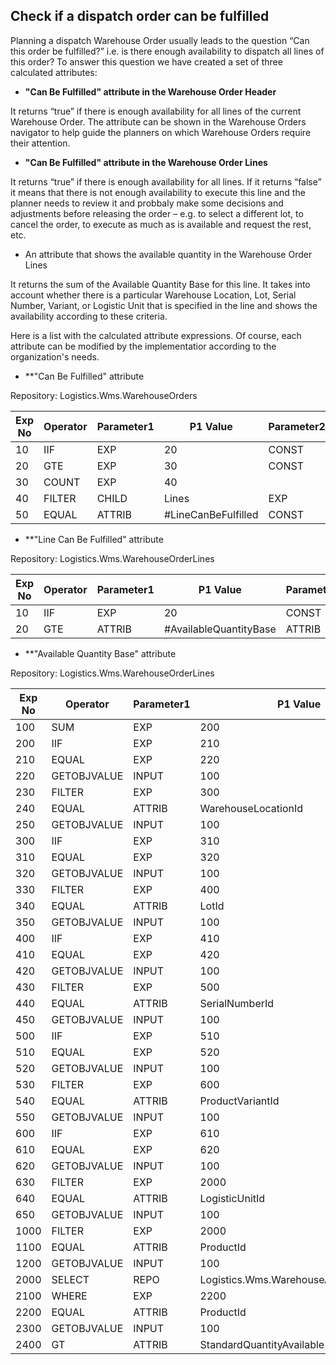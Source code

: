 ## Check if a dispatch order can be fulfilled

Planning a dispatch Warehouse Order usually leads to the question “Can this order be fulfilled?” i.e. is there enough availability to dispatch all lines of this order?
To answer this question we have created a set of three calculated attributes:

* **"Can Be Fulfilled" attribute in the Warehouse Order Header**

It returns “true” if there is enough availability for all lines of the current Warehouse Order. The attribute can be shown in the Warehouse Orders navigator to help guide the planners on which Warehouse Orders require their attention.

* **"Can Be Fulfilled" attribute in the Warehouse Order Lines**

It returns “true” if there is enough availability for all lines. If it returns “false” it means that there is not enough availability to execute this line and the planner needs to review it and probbaly make some decisions and adjustments before releasing the order – e.g. to select a different lot, to cancel the order, to execute as much as is available and request the rest, etc.

* An attribute that shows the available quantity in the Warehouse Order Lines

It returns the sum of the Available Quantity Base for this line. It takes into account whether there is a particular Warehouse Location, Lot, Serial Number, Variant, or Logistic Unit that is specified in the line and shows the availability according to these criteria. 


Here is a list with the calculated attribute expressions. Of course, еach attribute can be modified by the implementatior according to the organization's needs.

* **"Can Be Fulfilled" attribute 

Repository: Logistics.Wms.WarehouseOrders

| Exp No | Operator | Parameter1 | P1 Value | Parameter2 | P2 Value | Parameter3 | P3 Value |
| ------ | -------- |----------- |--------- |----------- |--------- |----------- |--------- |
| 	10	 | 	IIF	 | 	EXP	 | 	20	 | 	CONST	 | 	FALSE	 | 	CONST	 | 	TRUE	 |
| 	20	 | 	GTE	 | 	EXP	 | 	30	 | 	CONST	 | 	1	 |				
| 	30	 | 	COUNT	 | 	EXP	 | 	40	 | 		 | 		 |				
| 	40	 | 	FILTER	 | 	CHILD	 | 	Lines	 | 	EXP	 | 	50	 |				
| 	50	 | 	EQUAL	 | 	ATTRIB	 | 	#LineCanBeFulfilled	 | 	CONST	 | 	FALSE	 |				

* **"Line Can Be Fulfilled" attribute 

Repository: Logistics.Wms.WarehouseOrderLines

| Exp No | Operator | Parameter1 | P1 Value | Parameter2 | P2 Value | Parameter3 | P3 Value |
| ------ | -------- |----------- |--------- |----------- |--------- |----------- |--------- |
| 	10	 | 	IIF	 | 	EXP	 | 	20	 | 	CONST	 | 	TRUE	 | 	CONST	 | 	FALSE	 |
| 	20	 | 	GTE	 | 	ATTRIB	 | 	#AvailableQuantityBase	 | 	ATTRIB	 | 	QuantityBaseValue	 |				

* **"Available Quantity Base" attribute 

Repository: Logistics.Wms.WarehouseOrderLines

| Exp No | Operator | Parameter1 | P1 Value | Parameter2 | P2 Value | Parameter3 | P3 Value |
| ------ | -------- |----------- |--------- |----------- |--------- |----------- |--------- |
| 	100	 | 	SUM	 | 	EXP	 | 	200	 | 	ATTRIB	 | 	QuantityBaseAvailable	 |				
| 	200	 | 	IIF	 | 	EXP	 | 	210	 | 	EXP	 | 	300	 | 	EXP	 | 	230	 |
| 	210	 | 	EQUAL	 | 	EXP	 | 	220	 | 	CONST	 | 	NULL	 |				
| 	220	 | 	GETOBJVALUE	 | 	INPUT	 | 	100	 | 	ATTRIB	 | 	WarehouseLocationId	 |				
| 	230	 | 	FILTER	 | 	EXP	 | 	300	 | 	EXP	 | 	240	 |				
| 	240	 | 	EQUAL	 | 	ATTRIB	 | 	WarehouseLocationId	 | 	EXP	 | 	250	 |				
| 	250	 | 	GETOBJVALUE	 | 	INPUT	 | 	100	 | 	ATTRIB	 | 	WarehouseLocationId	 |				
| 	300	 | 	IIF	 | 	EXP	 | 	310	 | 	EXP	 | 	400	 | 	EXP	 | 	330	 |
| 	310	 | 	EQUAL	 | 	EXP	 | 	320	 | 	CONST	 | 	NULL	 |				
| 	320	 | 	GETOBJVALUE	 | 	INPUT	 | 	100	 | 	ATTRIB	 | 	LotId	 |				
| 	330	 | 	FILTER	 | 	EXP	 | 	400	 | 	EXP	 | 	340	 |				
| 	340	 | 	EQUAL	 | 	ATTRIB	 | 	LotId	 | 	EXP	 | 	350	 |				
| 	350	 | 	GETOBJVALUE	 | 	INPUT	 | 	100	 | 	ATTRIB	 | 	LotId	 |				
| 	400	 | 	IIF	 | 	EXP	 | 	410	 | 	EXP	 | 	500	 | 	EXP	 | 	430	 |
| 	410	 | 	EQUAL	 | 	EXP	 | 	420	 | 	CONST	 | 	NULL	 |				
| 	420	 | 	GETOBJVALUE	 | 	INPUT	 | 	100	 | 	ATTRIB	 | 	SerialNumberId	 |				
| 	430	 | 	FILTER	 | 	EXP	 | 	500	 | 	EXP	 | 	440	 |				
| 	440	 | 	EQUAL	 | 	ATTRIB	 | 	SerialNumberId	 | 	EXP	 | 	450	 |				
| 	450	 | 	GETOBJVALUE	 | 	INPUT	 | 	100	 | 	ATTRIB	 | 	SerialNumberId	 |				
| 	500	 | 	IIF	 | 	EXP	 | 	510	 | 	EXP	 | 	600	 | 	EXP	 | 	530	 |
| 	510	 | 	EQUAL	 | 	EXP	 | 	520	 | 	CONST	 | 	NULL	 |				
| 	520	 | 	GETOBJVALUE	 | 	INPUT	 | 	100	 | 	ATTRIB	 | 	ProductVariantId	 |				
| 	530	 | 	FILTER	 | 	EXP	 | 	600	 | 	EXP	 | 	540	 |				
| 	540	 | 	EQUAL	 | 	ATTRIB	 | 	ProductVariantId	 | 	EXP	 | 	550	 |				
| 	550	 | 	GETOBJVALUE	 | 	INPUT	 | 	100	 | 	ATTRIB	 | 	ProductVariantId	 |				
| 	600	 | 	IIF	 | 	EXP	 | 	610	 | 	EXP	 | 	1000	 | 	EXP	 | 	630	 |
| 	610	 | 	EQUAL	 | 	EXP	 | 	620	 | 	CONST	 | 	NULL	 |				
| 	620	 | 	GETOBJVALUE	 | 	INPUT	 | 	100	 | 	ATTRIB	 | 	LogisticUnitId	 |				
| 	630	 | 	FILTER	 | 	EXP	 | 	2000	 | 	EXP	 | 	640	 |				
| 	640	 | 	EQUAL	 | 	ATTRIB	 | 	LogisticUnitId	 | 	EXP	 | 	650	 |				
| 	650	 | 	GETOBJVALUE	 | 	INPUT	 | 	100	 | 	ATTRIB	 | 	LogisticUnitId	 |				
| 	1000	 | 	FILTER	 | 	EXP	 | 	2000	 | 	EXP	 | 	1100	 |				
| 	1100	 | 	EQUAL	 | 	ATTRIB	 | 	ProductId	 | 	EXP	 | 	1200	 |				
| 	1200	 | 	GETOBJVALUE	 | 	INPUT	 | 	100	 | 	ATTRIB	 | 	ProductId	 |				
| 	2000	 | 	SELECT	 | 	REPO	 | 	Logistics.Wms.WarehouseAvailabilityView	 | 	EXP	 | 	2100	 |				
| 	2100	 | 	WHERE	 | 	EXP	 | 	2200	 | 	EXP	 | 	2400	 |				
| 	2200	 | 	EQUAL	 | 	ATTRIB	 | 	ProductId	 | 	EXP	 | 	2300	 |				
| 	2300	 | 	GETOBJVALUE	 | 	INPUT	 | 	100	 | 	ATTRIB	 | 	ProductId	 |				
| 	2400	 | 	GT	 | 	ATTRIB	 | 	StandardQuantityAvailable	 | 	CONST	 | 	0	 |				
